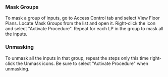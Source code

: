 ### Mask Groups
To mask a group of inputs, go to Access Control tab and select View Floor Plans. Locate Mask Groups from the list and open it. Right-click the icon and select "Activate Procedure". Repeat for each LP in the group to mask all the inputs.

### Unmasking
To unmask all the inputs in that group, repeat the steps only this time right-click the Unmask icons. Be sure to select "Activate Procedure" when unmasking.

